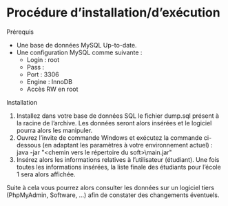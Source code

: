 # Procédure d’installation/d’exécution

Prérequis
- Une base de données MySQL Up-to-date.
- Une configuration MySQL comme suivante :
  - Login : root
  - Pass : <vide>
  - Port : 3306
  - Engine : InnoDB
  - Accès RW en root


Installation
1.	Installez dans votre base de données SQL le fichier dump.sql présent à la racine de l’archive. Les données seront alors insérées et le logiciel pourra alors les manipuler.
2.	Ouvrez l’invite de commande Windows et exécutez la commande ci-dessous (en adaptant les paramètres à votre environnement actuel) :
java -jar "<chemin vers le répertoire du soft>\main.jar" 
3.	Insérez alors les informations relatives à l’utilisateur (étudiant). Une fois toutes les informations insérées, la liste finale des étudiants pour l’école 1 sera alors affichée.

Suite à cela vous pourrez alors consulter les données sur un logiciel tiers (PhpMyAdmin, Software, …) afin de constater des changements éventuels.

